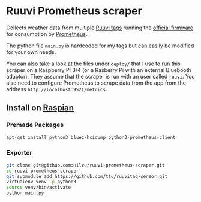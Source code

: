# Ruuvi Prometheus scraper

Collects weather data from multiple [Ruuvi tags](https://tag.ruuvi.com/) running the
[official firmware](https://lab.ruuvi.com/ruuvitag-fw/) for consumption by
[Prometheus](http://www.prometheus.io).

The python file `main.py` is hardcoded for my tags but can easily be modified
for your own needs.

You can also take a look at the files under `deploy/` that I use to run this
scraper on a Raspberry PI 3/4 (or a Rasberry Pi with an external Bluebooth
adaptor). They assume that the scraper is run with an user called `ruuvi`.
You also need to configure Prometheus to scrape data from the app from the
address `http://localhost:9521/metrics`.

## Install on [Raspian](http://www.raspbian.org)

### Premade Packages

```bash
apt-get install python3 bluez-hcidump python3-prometheus-client
```

### Exporter


```bash
git clone git@github.com:Hilzu/ruuvi-prometheus-scraper.git
cd ruuvi-prometheus-scraper
git submodule add https://github.com/ttu/ruuvitag-sensor.git
virtualenv venv -p python3
source venv/bin/activate
python main.py
```
